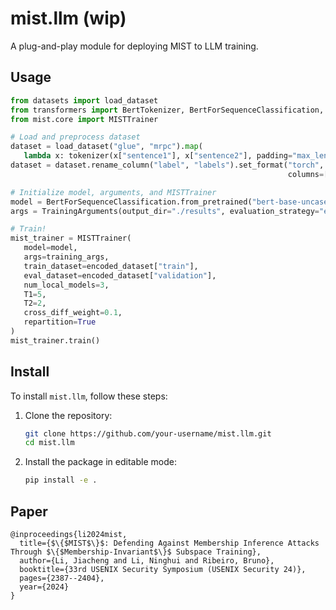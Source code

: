 # mist.llm (wip)
A plug-and-play module for deploying MIST to LLM training. 


## Usage

```python
from datasets import load_dataset
from transformers import BertTokenizer, BertForSequenceClassification, TrainingArguments
from mist.core import MISTTrainer

# Load and preprocess dataset
dataset = load_dataset("glue", "mrpc").map(
   lambda x: tokenizer(x["sentence1"], x["sentence2"], padding="max_length", truncation=True), batched=True)
dataset = dataset.rename_column("label", "labels").set_format("torch",
                                                              columns=["input_ids", "attention_mask", "labels"])

# Initialize model, arguments, and MISTTrainer
model = BertForSequenceClassification.from_pretrained("bert-base-uncased")
args = TrainingArguments(output_dir="./results", evaluation_strategy="epoch", num_train_epochs=3)

# Train!
mist_trainer = MISTTrainer(
   model=model,
   args=training_args,
   train_dataset=encoded_dataset["train"],
   eval_dataset=encoded_dataset["validation"],
   num_local_models=3,
   T1=5,
   T2=2,
   cross_diff_weight=0.1,
   repartition=True
)
mist_trainer.train()

```

## Install
To install `mist.llm`, follow these steps:

1. Clone the repository:
   ```bash
   git clone https://github.com/your-username/mist.llm.git
   cd mist.llm
   ```

2. Install the package in editable mode:
   ```bash
   pip install -e .
   ```

## Paper
```
@inproceedings{li2024mist,
  title={$\{$MIST$\}$: Defending Against Membership Inference Attacks Through $\{$Membership-Invariant$\}$ Subspace Training},
  author={Li, Jiacheng and Li, Ninghui and Ribeiro, Bruno},
  booktitle={33rd USENIX Security Symposium (USENIX Security 24)},
  pages={2387--2404},
  year={2024}
}
```
